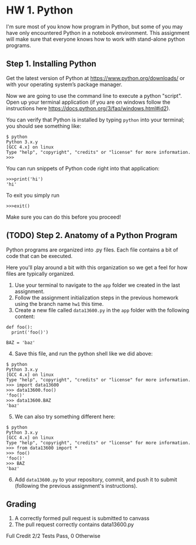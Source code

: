 # HW 1. Python
I'm sure most of you know how program in Python, but some of you may have only encountered Python in a notebook environment. This assignment will make sure that everyone knows how to work with stand-alone python programs.

## Step 1. Installing Python
Get the latest version of Python at https://www.python.org/downloads/ or with your operating system’s package manager.

Now we are going to use the command line to execute a python "script". Open up your terminal application (if you are on windows follow the instructions here https://docs.python.org/3/faq/windows.html#id2).

You can verify that Python is installed by typing `python` into your terminal; you should see something like:
```
$ python
Python 3.x.y
[GCC 4.x] on linux
Type "help", "copyright", "credits" or "license" for more information.
>>>
```

You can run snippets of Python code right into that application:
```
>>>print('hi')
'hi'
```
To exit you simply run
```
>>>exit()
```
Make sure you can do this before you proceed!

## (TODO) Step 2. Anatomy of a Python Program
Python programs are organized into .py files. Each file contains a bit of code that can be executed. 

Here you'll play around a bit with this organization so we get a feel for how files are typically organized. 

1. Use your terminal to navigate to the `app` folder we created in the last assignment.
2. Follow the assignment initialization steps in the previous homework using the branch name `hw1` this time.
3. Create a new file called `data13600.py` in the `app` folder with the following content:
```
def foo():
  print('foo()')

BAZ = 'baz'
```
4. Save this file, and run the python shell like we did above:
```
$ python
Python 3.x.y
[GCC 4.x] on linux
Type "help", "copyright", "credits" or "license" for more information.
>>> import data13600
>>> data13600.foo()
'foo()'
>>> data13600.BAZ
'baz'
```
5. We can also try something different here:
```
$ python
Python 3.x.y
[GCC 4.x] on linux
Type "help", "copyright", "credits" or "license" for more information.
>>> from data13600 import *
>>> foo()
'foo()'
>>> BAZ
'baz'
```
6. Add `data13600.py` to your repository, commit, and push it to submit (following the previous assignment's instructions).

## Grading
1. A correctly formed pull request is submitted to canvass
2. The pull request correctly contains data13600.py

Full Credit 2/2 Tests Pass, 0 Otherwise
